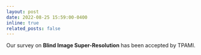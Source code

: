 ```yaml
---
layout: post
date: 2022-08-25 15:59:00-0400
inline: true
related_posts: false
---
```


Our survey on **Blind Image Super-Resolution** has been accepted by TPAMI.
